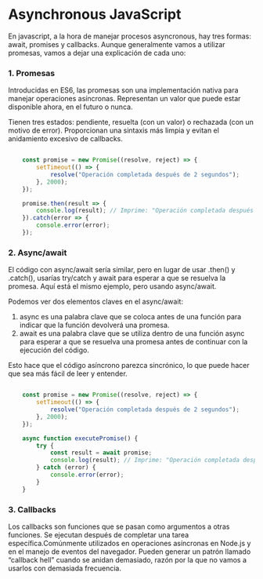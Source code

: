 # Asynchronous JavaScript 

En javascript, a la hora de manejar procesos asyncronous, hay tres formas: await, promises y callbacks. Aunque generalmente vamos a utilizar promesas, vamos a dejar una explicación de cada uno:


### 1. Promesas
Introducidas en ES6, las promesas son una implementación nativa para manejar operaciones asíncronas.
Representan un valor que puede estar disponible ahora, en el futuro o nunca.

Tienen tres estados: pendiente, resuelta (con un valor) o rechazada (con un motivo de error).
Proporcionan una sintaxis más limpia y evitan el anidamiento excesivo de callbacks.


```javascript

    const promise = new Promise((resolve, reject) => {
        setTimeout(() => {
            resolve("Operación completada después de 2 segundos");
        }, 2000);
    });

    promise.then(result => {
        console.log(result); // Imprime: "Operación completada después de 2 segundos"
    }).catch(error => {
        console.error(error);
    });

```


### 2. Async/await

El código con async/await sería similar, pero en lugar de usar .then() y .catch(), usarías try/catch y await para esperar a que se resuelva la promesa. Aquí está el mismo ejemplo, pero usando async/await.

Podemos ver dos elementos claves en el async/await:

1. async es una palabra clave que se coloca antes de una función para indicar que la función devolverá una promesa.
2. await es una palabra clave que se utiliza dentro de una función async para esperar a que se resuelva una promesa antes de continuar con la ejecución del código. 

Esto hace que el código asíncrono parezca sincrónico, lo que puede hacer que sea más fácil de leer y entender.

```javascript

    const promise = new Promise((resolve, reject) => {
        setTimeout(() => {
            resolve("Operación completada después de 2 segundos");
        }, 2000);
    });

    async function executePromise() {
        try {
            const result = await promise;
            console.log(result); // Imprime: "Operación completada después de 2 segundos"
        } catch (error) {
            console.error(error);
        }
    }

```


### 3. Callbacks

Los callbacks son funciones que se pasan como argumentos a otras funciones. Se ejecutan después de completar una tarea específica.Comúnmente utilizados en operaciones asíncronas en Node.js y en el manejo de eventos del navegador.
Pueden generar un patrón llamado “callback hell” cuando se anidan demasiado, razón por la que no vamos a usarlos con demasiada frecuencia.